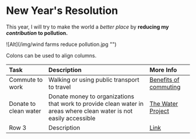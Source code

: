 # **New Year's Resolution**
This year, I will try to make the world a _better place_ by **reducing my *contribution* to pollution.**

![Alt](/img/wind farms reduce pollution.jpg "")

Colons can be used to align columns.

| Task                           | Description   | More Info  |
| :------------------------------ | :------------- | :---------- |
| Commute to work                | Walking or using public transport to travel | [Benefits of commuting](http://planetsave.com/2012/11/08/five-unexpected-benefits-of-carpooling-how-to-reduce-your-carbon-footprint/) |
| Donate to clean water      | Donate money to organizations that work to provide clean water in areas where clean water is not easily accessible      | [The Water Project](https://thewaterproject.org/give-water "Give Water") |
| Row 3  |     Description |  [Link]() |
